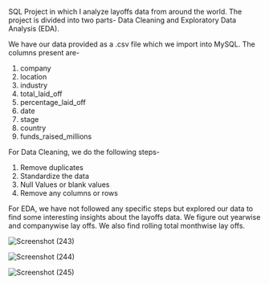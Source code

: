 SQL Project in which I analyze layoffs data from around the world. The project is divided into two parts- Data Cleaning and Exploratory Data Analysis (EDA).

We have our data provided as a .csv file which we import into MySQL. The columns present are-
1. company
2. location
3. industry
4. total_laid_off
5. percentage_laid_off
6. date
7. stage
8. country
9. funds_raised_millions

For Data Cleaning, we do the following steps-
1. Remove duplicates
2. Standardize the data
3. Null Values or blank values
4. Remove any columns or rows

For EDA, we have not followed any specific steps but explored our data to find some interesting insights about the layoffs data. We figure out yearwise and companywise lay offs. We also find rolling total monthwise lay offs. 


![Screenshot (243)](https://github.com/user-attachments/assets/56ce9d75-0db8-4edf-b2c7-f29b54debeca)


![Screenshot (244)](https://github.com/user-attachments/assets/e23cba22-022c-4948-8d28-67918a2529ef)


![Screenshot (245)](https://github.com/user-attachments/assets/f17ead1c-720c-4f2a-af04-4d68029ce746)
